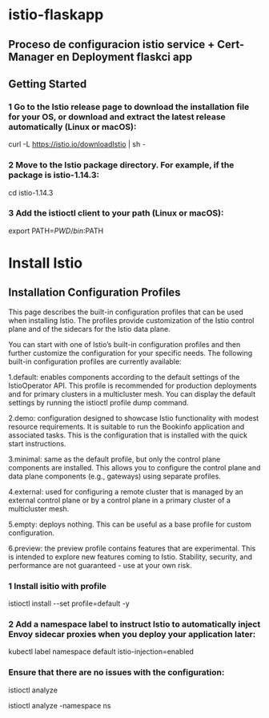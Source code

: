 # istio-flaskapp

## Proceso de configuracion istio service + Cert-Manager en Deployment flaskci app 

## Getting Started


### 1 Go to the Istio release page to download the installation file for your OS, or download and extract the latest release automatically (Linux or macOS):

curl -L https://istio.io/downloadIstio | sh -

### 2 Move to the Istio package directory. For example, if the package is istio-1.14.3:

cd istio-1.14.3

### 3 Add the istioctl client to your path (Linux or macOS):

export PATH=$PWD/bin:$PATH


# Install Istio

## Installation Configuration Profiles

This page describes the built-in configuration profiles that can be used when installing Istio. The profiles provide customization of the Istio control plane and of the sidecars for the Istio data plane.

You can start with one of Istio’s built-in configuration profiles and then further customize the configuration for your specific needs. The following built-in configuration profiles are currently available:

1.default: enables components according to the default settings of the IstioOperator API. This profile is recommended for production deployments and for primary clusters in a multicluster mesh. You can display the default settings by running the istioctl profile dump command.

2.demo: configuration designed to showcase Istio functionality with modest resource requirements. It is suitable to run the Bookinfo application and associated tasks. This is the configuration that is installed with the quick start instructions.

3.minimal: same as the default profile, but only the control plane components are installed. This allows you to configure the control plane and data plane components (e.g., gateways) using separate profiles.

4.external: used for configuring a remote cluster that is managed by an external control plane or by a control plane in a primary cluster of a multicluster mesh.

5.empty: deploys nothing. This can be useful as a base profile for custom configuration.

6.preview: the preview profile contains features that are experimental. This is intended to explore new features coming to Istio. Stability, security, and performance are not guaranteed - use at your own risk.

### 1 Install isitio with profile

istioctl install --set profile=default -y


### 2 Add a namespace label to instruct Istio to automatically inject Envoy sidecar proxies when you deploy your application later:

kubectl label namespace default istio-injection=enabled

### Ensure that there are no issues with the configuration:

istioctl analyze 

istioctl analyze -namespace ns
